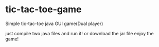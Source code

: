 # tic-tac-toe-game
Simple tic-tac-toe java GUI game(Dual player)

just compile two java files and run it!
or download the jar file
enjoy the game!
